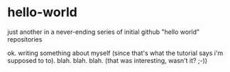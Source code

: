 # hello-world
just another in a never-ending series of initial github "hello world" repositories

ok. writing something about myself (since that's what the tutorial says i'm supposed to to). blah. blah. blah. (that was interesting, wasn't it? ;-))
